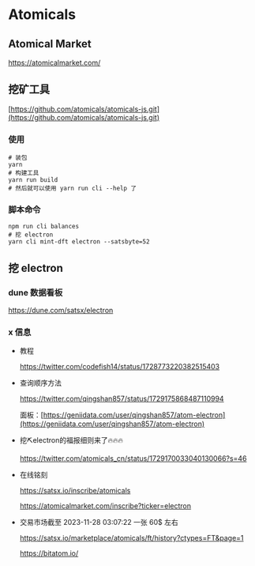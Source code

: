 # Atomicals

## Atomical Market

https://atomicalmarket.com/

## 挖矿工具

[https://github.com/atomicals/atomicals-js.git](https://github.com/atomicals/atomicals-js.git)

### 使用

```shell
# 装包
yarn
# 构建工具
yarn run build
# 然后就可以使用 yarn run cli --help 了
```

### 脚本命令

```shell
npm run cli balances
# 挖 electron
yarn cli mint-dft electron --satsbyte=52
```

## 挖 electron

### dune 数据看板

https://dune.com/satsx/electron

### x 信息

- 教程

  https://twitter.com/codefish14/status/1728773220382515403

- 查询顺序方法

  https://twitter.com/qingshan857/status/1729175868487110994

  面板：[https://geniidata.com/user/qingshan857/atom-electron](https://geniidata.com/user/qingshan857/atom-electron)

- 挖⛏️electron的福报细则来了🔥🔥🔥

  https://twitter.com/atomicals_cn/status/1729170033040130066?s=46

- 在线铭刻

  https://satsx.io/inscribe/atomicals

  https://atomicalmarket.com/inscribe?ticker=electron

- 交易市场截至 2023-11-28 03:07:22 一张 60$ 左右

  https://satsx.io/marketplace/atomicals/ft/history?ctypes=FT&page=1

  https://bitatom.io/
